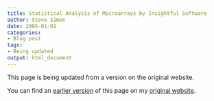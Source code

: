 ```yaml
---
title: Statistical Analysis of Microarrays by Insightful Software
author: Steve Simon
date: 2005-01-01
categories:
- Blog post
tags:
- Being updated
output: html_document
---
```


This page is being updated from a version on the original website.

<!---More--->

You can find an [earlier version][sim1] of this page on my [original website][sim2].


[sim1]: http://www.pmean.com/05/MicroArrayF.html
[sim2]: http://www.pmean.com/original_site.html
